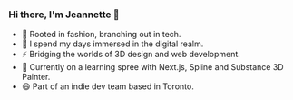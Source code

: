 ### Hi there, I'm Jeannette 👋
- 🌱 Rooted in fashion, branching out in tech.
- 📖 I spend my days immersed in the digital realm.
- ⚡ Bridging the worlds of 3D design and web development.
- 🧠 Currently on a learning spree with Next.js, Spline and Substance 3D Painter.
- 😄 Part of an indie dev team based in Toronto.

<!--
**jnettek/jnettek** is a ✨ _special_ ✨ repository because its `README.md` (this file) appears on your GitHub profile.

Here are some ideas to get you started:

- 🔭 I’m currently working on ...
- 🌱 I’m currently learning ...
- 👯 I’m looking to collaborate on ...
- 🤔 I’m looking for help with ...
- 💬 Ask me about ...
- 📫 How to reach me: ...
- 😄 Pronouns: ...
- ⚡ Fun fact: ...
-->
